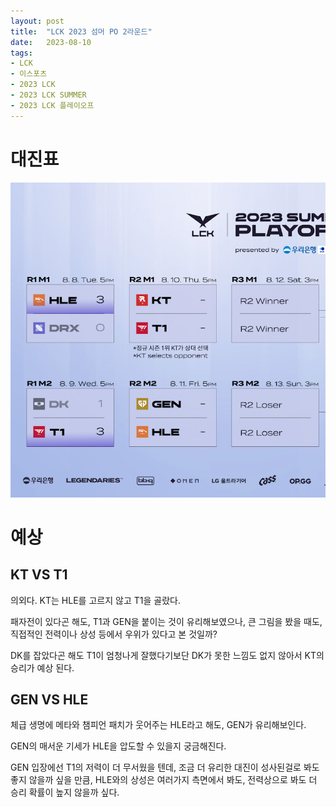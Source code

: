 ```yaml
---
layout: post
title:  "LCK 2023 섬머 PO 2라운드"
date:   2023-08-10
tags:
- LCK
- 이스포츠
- 2023 LCK
- 2023 LCK SUMMER
- 2023 LCK 플레이오프
---
```


# 대진표

![대진표](../img/2023/lck/summer_playoff_2r.png)

# 예상

## KT VS T1

의외다. KT는 HLE를 고르지 않고 T1을 골랐다.

패자전이 있다곤 해도, T1과 GEN을 붙이는 것이 유리해보였으나, 큰 그림을 봤을 때도, 직접적인 전력이나 상성 등에서 우위가 있다고 본 것일까?

DK를 잡았다곤 해도 T1이 엄청나게 잘했다기보단 DK가 못한 느낌도 없지 않아서 KT의 승리가 예상 된다.

## GEN VS HLE

체급 생명에 메타와 챔피언 패치가 웃어주는 HLE라고 해도, GEN가 유리해보인다.

GEN의 매서운 기세가 HLE을 압도할 수 있을지 궁금해진다.

GEN 입장에선 T1의 저력이 더 무서웠을 텐데, 조금 더 유리한 대진이 성사된걸로 봐도 좋지 않을까 싶을 만큼, HLE와의 상성은 여러가지 측면에서 봐도, 전력상으로 봐도 더 승리 확률이 높지 않을까 싶다.